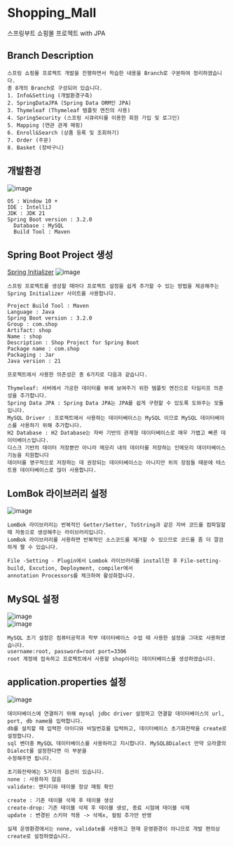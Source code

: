 # Shopping_Mall
스프링부트 쇼핑몰 프로젝트 with JPA

## Branch Description

```
스프링 쇼핑몰 프로젝트 개발을 진행하면서 학습한 내용을 Branch로 구분하여 정리하였습니다.
총 8개의 Branch로 구성되어 있습니다.
1. Info&Setting (개발환경구축)
2. SpringDataJPA (Spring Data ORM인 JPA)
3. Thymeleaf (Thymeleaf 템플릿 엔진의 사용) 
4. SpringSecurity (스프링 시큐리티를 이용한 회원 가입 및 로그인)
5. Mapping (연관 관계 매핑)
6. Enroll&Search (상품 등록 및 조회하기)
7. Order (주문)
8. Basket (장바구니)
```

## 개발환경
![image](https://github.com/mr-won/Shopping_Mall/assets/58906858/71b39261-c9e6-4718-afd0-bd74a763ef55)
```
OS : Window 10 +
IDE : IntelliJ
JDK : JDK 21
Spring Boot version : 3.2.0
  Database : MySQL
  Build Tool : Maven
```

## Spring Boot Project 생성
[Spring Initializer](https://start.spring.io/)
![image](https://github.com/mr-won/Shopping_Mall/assets/58906858/07367f3c-63f9-40fc-ab74-54c6d24ce5df)   
```
스프링 프로젝트를 생성할 때마다 프로젝트 설정을 쉽게 추가할 수 있는 방법을 제공해주는 Spring Initializer 사이트를 사용합니다.

Project Build Tool : Maven
Language : Java
Spring Boot version : 3.2.0
Group : com.shop
Artifact: shop
Name : shop
Description : Shop Project for Spring Boot
Package name : com.shop
Packaging : Jar
Java version : 21
```
```
프로젝트에서 사용한 의존성은 총 6가지로 다음과 같습니다.

Thymeleaf: 서버에서 가공한 데이터를 뷰에 보여주기 위한 템플릿 엔진으로 타임리프 의존성을 추가합니다.
Spring Data JPA : Spring Data JPA는 JPA를 쉽게 구현할 수 있도록 도와주는 모듈입니다.
MySQL Driver : 프로젝트에서 사용하는 데이터베이스는 MySQL 이므로 MySQL 데이터베이스를 사용하기 위해 추가합니다.
H2 Database : H2 Database는 자바 기반의 관계형 데이터베이스로 매우 가볍고 빠른 데이터베이스입니다.
디스크 기반의 데이터 저장뿐만 아니라 메모리 내의 데이터를 저장하는 인메모리 데이터베이스 기능을 지원합니다
데이터를 영구적으로 저장하는 데 권장되는 데이터베이스는 아니지만 위의 장점들 때문에 테스트용 데이터베이스로 많이 사용합니다.
```

## LomBok 라이브러리 설정
![image](https://github.com/mr-won/Shopping_Mall/assets/58906858/2b5c2054-4af9-4159-aa75-3a4368387d7d)    
```
LomBok 라이브러리는 반복적인 Getter/Setter, ToString과 같은 자바 코드를 컴파일할 때 자동으로 생성해주는 라이브러리입니다.
LomBok 라이브러리를 사용하면 반복적인 소스코드를 제거할 수 있으므로 코드를 좀 더 깔끔하게 짤 수 있습니다.

File -Setting - Plugin에서 Lombok 라이브러리를 install한 후 File-setting-build, Excution, Deployment, compiler에서
annotation Processors를 체크하여 활성화합니다.
```

## MySQL 설정
![image](https://github.com/mr-won/Shopping_Mall/assets/58906858/1631c80d-b3f1-4a4e-a614-b2f81805a7ef)       
![image](https://github.com/mr-won/Shopping_Mall/assets/58906858/92b13cbf-da67-40a5-a5ad-7f09f8861fc1)    
```
MySQL 초기 설정은 컴퓨터공학과 학부 데이터베이스 수업 때 사용한 설정을 그대로 사용하였습니다.
username:root, password=root port=3306 
root 계정에 접속하고 프로젝트에서 사용할 shop이라는 데이터베이스를 생성하였습니다.
```

## application.properties 설정
![image](https://github.com/mr-won/Shopping_Mall/assets/58906858/f1569e4b-9092-4e9a-8993-23a795b8d7a8)
```
데이터베이스에 연결하기 위해 mysql jdbc driver 설정하고 연결할 데이터베이스의 url, port, db name을 입력합니다.
db를 설치할 때 입력한 아이디와 비밀번호를 입력하고, 데이터베이스 초기화전략을 create로 설정합니다.
sql 벤더중 MySQL 데이터베이스를 사용하라고 지시합니다. MySQL8Dialect 만약 오라클의 Dialect를 설정한다면 이 부분을
수정해주면 됩니다.

초기화전략에는 5가지의 옵션이 있습니다.
none : 사용하지 않음
validate: 엔티티와 테이블 정상 매핑 확인

create : 기존 테이블 삭제 후 테이블 생성
create-drop: 기존 테이블 삭제 후 테이블 생성, 종료 시점에 테이블 삭제
update : 변경된 스키마 적용 -> 삭제x, 컬럼 추가만 반영

실제 운영환경에서는 none, validate를 사용하고 현재 운영환경이 아니므로 개발 편의상 create로 설정하였습니다. 
```
